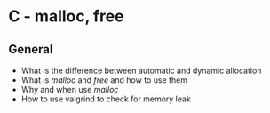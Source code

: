 # C - malloc, free

## General

* What is the difference between automatic and dynamic allocation
* What is *malloc* and *free* and how to use them
* Why and when use *malloc*
* How to use valgrind to check for memory leak
